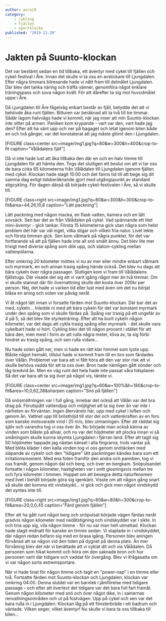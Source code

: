 ```yaml
---
author: anro19
category:
    - cykling
    - fjällen
    - sportklocka
published: "2019-12-20"
---
```

Jakten på Suunto-klockan
==================================

Det var bestämt sedan en tid tillbaka, ett äventyr med cykel till fjällen och
cykel-festival i Åre. Innan det skulle vi ta oss en avstickare till Ljungdalen.
Efter några timmars bilresande hade vi nått fram till delmålet Ljungdalen. Där
blev det tanka näring och träffa vänner, genomföra något enklare träningspass
och sova någon kväll. För att därefter ta sig mot huvudmålet uppe i Åre.

<!--more-->

Då Ljungdalen till Åre fågelväg enbart består av fjäll, betydde det att vi
behövde åka runt fjällen. Bilturen var beräknad att ta två till tre timmar.
Sådär lagom halvvägs hade vi kommit, när jag inser att min Suunto-klockan inte
sitter på armen. Paniken kom krypande - vart var den, vart hade jag den? Efter
att ha vänt upp och ner på bagaget och letat igenom bilen både en och två gånger,
var det konstaterat att jag måste glömt den i Ljungdalen.

[FIGURE class=center src=image/img1.jpg?q=80&w=300&h=400&crop-to-fit caption="Vålådalens fjäll"]

Då vi inte hade lust att åka tillbaka den där en och en halv timme till
Ljungdalen för att hämta den. Togs det slutligen ett beslut om att vi tar oss
de bara cirka 65 kilometerna från Vålådalen till Ljungdalen igenom fjällen med
cykel. Klockan hade slagit 15:00 och det fanns tid till att bege sig dit samma
dag enligt tidsberäknande gjort med utgångspunkt av standard stigcykling. För
dagen därpå då började cykel-festivalen i Åre, så vi skulle till.

[FIGURE class=right src=image/img1.jpg?q=80&w=300&h=300&crop-to-fit&area=44,26,10,8 caption="Lätt packning"]

Lätt packning med någon macka, en flask vatten, kamera och en lätt sovsäck. Sen
bar det av från Vålådalen på cykel. Vad spännande ett litet mini-äventyr - gick
tankar. Första 15 kilometerna gick utan några som helst problem det här var väl
inget, vilka stigar och vilken fria natur. Livet lekte och första timmen gick.
Sen kom våtmark på några punkter, för det var fortfarande så att på fjällen hade
inte all snö smält ännu. Det blev lite mer trixigt med diverse spång som dök upp,
och slalom-cykling mellan vattenpölarna.

Efter omkring 20 kilometer möttes vi nu av mer eller mindre enbart våtmark och
myrmark, en och annan trasig spång hände också. Det blev nu dags att bära cykeln
över några passager. Slutligen kom vi fram till Vålådalens fjällstuga. Där visade
det sig att vi varit igång något mer än två timmar. Om vi skulle stannat där för
övernattning skulle det kosta över 200kr per person. Nej, det hade vi varken tid
eller lust med även om det nu börjat blåsa en aning och solen var påväg neråt.

Vi åt något lätt innan vi forsatte färden mot Suunto-klockan. Där bar det av med,
cykeln... Inledde ni med att bära cykeln för det var konstant myrmark under den
spång som vi skulle färdas på. Spång var trasig på ett ungefär av 4 på 5, så det
blev lite styrketräning. Efter att ha burit cykeln någon kilometer, var det dags
att cykla trasig spång eller myrmark - det skulle vara cykelbart hade vi hört.
Cykling blev det till någon procent i stället för att bära den, men mest i form
av att rulla några meter, kliva av, ta sig förbi hindret av trasig spång, och
sen rulla vidare...

Nu hade solen gått ner, men vi hade en rätt klar himmel som lyste upp.
Blåste något hemskt, tillslut hade vi kommit fram till en bro som färdades över
Vålån. Problemet var bara att vi fått höra att den var stor risk att vi skulle
behöva vadda för att ta oss över. Bron hade nämligen gått sönder och låg bredvid
ån. Men en väg runt det hela hade inte passat våra tidsplaner. Så det var bara
att ta sig över på något vis, tänkte vi.

[FIGURE class=center src=image/img1.jpg?q=60&w=100%&h=180&crop-to-fit&area=10,0,62,38&sharpen caption="Snö på fjällen"]

Då snösmältningen var i full gång, innebar det också att Vålån var det bra drag
på. Förutspått vattendjup och möjlighet att ta sig över ån var inte i närheten
av förväntan. Ingen återvändo här, upp med cykel i luften och genom ån. Vattnet
upp till brösthöjd till stor del och vattenkraften av en fors som kanske
motsvarade vind i 25 m/s, blev utmaningen. Efter att räddat sig själv och
varandra tog vi oss över ån. Nu började man också känna av vinden som blåste på
allvar, och nu var det höjdmeter att plocka innan vi så småningom skulle kunna
skymta Ljungdalen i fjärran land. Efter att tagit sig 50 höjdmeter tappade jag
nästan känsel i alla fingrarna, trots vantar på. Med blöta kläder i den kalla
vinden tog vi oss genom snötäcken med släpande av cykeln och den "tidigare" lätt
packningen kändes bara som ett irritationsmoment. Med ena foten framför den
andra och pannben, tog vi oss framåt, genom någon dal och berg, och över en
bergkam. Snöpulsandet fortsatte i någon kilometer, hastigheten var i snitt
gissningsvis mellan tre och fyra kilometer i timmen. Hoppet om att besegra detta
naturfenomen med livet i behåll började göra sig igenkänt. Visste om att någon
gång snart så skulle det komma ett vindskydd... vi gick och gick men något
vindskydd det syntes inte till.

[FIGURE class=right src=image/img1.jpg?q=80&w=80&h=300&crop-to-fit&area=20,0,0,45 caption="Färd genom fjällen"]

Efter att ha gått runt något berg och snöpulsat började vägen färdas neråt
gradvis någon kilometer med nedåtstigning och vindskyddet var i sikte. In och
tina upp sig, vila någon timme - för nu var man helt utmattad. Klockan hade
slagit midnatt för kanske en timme sedan. Vi staplade in i vindskyddet, där
någon redan befann sig med en brasa igång. Personen blev aningen förvånad att
se någon vid den tiden på dygnet på denna plats. Än mer förvåning blev det när
vi berättade att vi cyklat dit och via Vålådalen. Då personen som hikat kommit
och höra om den saknade bron och hur personen varit där tidigare och vaddat för
övergång. Blev vi ifrågasatta om vi var någon sorts extremsportare.

När vi hade tinat för någon timme och tagit en "power-nap" i en timme eller två.
Fortsatte färden mot Suunto-klockan och Ljungdalen, klockan var omkring 04:00.
Denna slutdel var en barnlek i jämförelse med tidigare passage - och efter att
överlevt det tidigare var det bara full fart framåt. Genom någon kilometer med
snö och över något dike, in i samernas renvallningsområden och ut på fostvägen.
Upp på cykel och sen var det bara rulla in i Ljungdalen. Klockan låg på ett
fönsterbräde i ett badrum och väntade. Vilken seger, vilket äventyr!
Nu skulle vi bara ta oss tillbaka till bilen...
